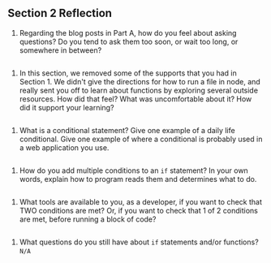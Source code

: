 ## Section 2 Reflection

1. Regarding the blog posts in Part A, how do you feel about asking questions? Do you tend to ask them too soon, or wait too long, or somewhere in between?
```The first article made a great point to be stuck for 20 minutes until you ask your question. Personally, I feel alright about asking questions but not until after I've banged my head on it for a while. Another point made that stuck with me was about timing. If that issue doesn't completely stop progress, continue to work until it's the right time to ask.
```

1. In this section, we removed some of the supports that you had in Section 1. We didn't give the directions for how to run a file in node, and really sent you off to learn about functions by exploring several outside resources. How did that feel? What was uncomfortable about it? How did it support your learning?
``` The node function was easy to reference from the section 1 notes. I have also been running my code in chrome's console to double check my code as I'm writing it. I really enjoyed Part C, Functions, layout in section 2 of pre work. It was very useful to read out of the textbook, see a tutorial and read a blog post to learn about functions. The material was easier to understand and absorbed when it was laid out in differently.
```

1. What is a conditional statement? Give one example of a daily life conditional. Give one example of where a conditional is probably used in a web application you use.
```A conditional statement is evaluated to either true or false. For example, did I drink coffee this morning? A conditional web application example would be, did the user click on the home icon? If so, the block of code to update the website to the home screen would be activated
```

1. How do you add multiple conditions to an `if` statement? In your own words, explain how to program reads them and determines what to do.
``` if statements are in search of a truthy condition. If the first statement isn't true, JavaScript will move down to the next if statement created with **else if**. If all the statements are false *else* command will execute the intended action.
```

1. What tools are available to you, as a developer, if you want to check that TWO conditions are met? Or, if you want to check that 1 of 2 conditions are met, before running a block of code?
``` If/else can be used to compare one or multiple conditions within a block of code. Comparison operators will determine the equality or difference between values or variables. Logical operators would include && and ||. && will only return true when both conditions are true and || will only return false when either are false.
```
1. What questions do you still have about `if` statements and/or functions?
`N/A`
